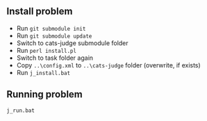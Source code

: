 ## Install problem
  * Run `git submodule init`
  * Run `git submodule update`
  * Switch to cats-judge submodule folder
  * Run `perl install.pl`
  * Switch to task folder again
  * Copy `..\config.xml` to `..\cats-judge` folder (overwrite, if exists)
  * Run `j_install.bat`

## Running problem
```
j_run.bat
```
